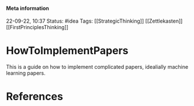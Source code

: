 #### Meta information
22-09-22, 10:37
Status: #idea
Tags: [[StrategicThinking]] [[Zettlekasten]] [[FirstPrinciplesThinking]]





# HowToImplementPapers
This is a guide on how to implement complicated papers, idealially machine learning papers.






# References
